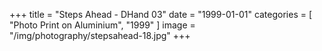 +++
title = "Steps Ahead - DHand 03"
date = "1999-01-01"
categories = [ "Photo Print on Aluminium", "1999" ]
image = "/img/photography/stepsahead-18.jpg"
+++

